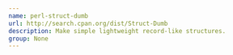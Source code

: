 ```yaml
---
name: perl-struct-dumb
url: http://search.cpan.org/dist/Struct-Dumb
description: Make simple lightweight record-like structures.
group: None
---
```

